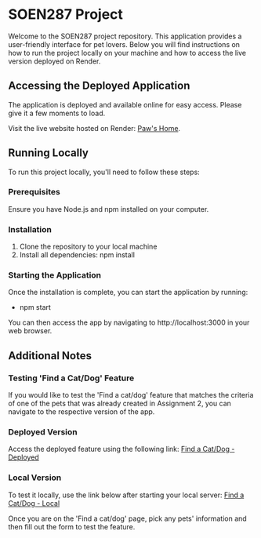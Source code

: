 # SOEN287 Project

Welcome to the SOEN287 project repository. This application provides a user-friendly interface for pet lovers. Below you will find instructions on how to run the project locally on your machine and how to access the live version deployed on Render.

## Accessing the Deployed Application

The application is deployed and available online for easy access. Please give it a few moments to load.


Visit the live website hosted on Render:
[Paw's Home](https://pawshome.onrender.com).


## Running Locally

To run this project locally, you'll need to follow these steps:

### Prerequisites

Ensure you have Node.js and npm installed on your computer. 

### Installation

1. Clone the repository to your local machine
2. Install all dependencies: npm install


### Starting the Application

Once the installation is complete, you can start the application by running:
* npm start 

You can then access the app by navigating to http://localhost:3000 in your web browser.


## Additional Notes

### Testing 'Find a Cat/Dog' Feature

If you would like to test the 'Find a cat/dog' feature that matches the criteria of one of the pets that was already created in Assignment 2, you can navigate to the respective version of the app.

### Deployed Version
Access the deployed feature using the following link:
[Find a Cat/Dog - Deployed](https://pawshome.onrender.com/pages/pets.html)

### Local Version
To test it locally, use the link below after starting your local server:
[Find a Cat/Dog - Local](http://localhost:3000/pages/pets.html)

Once you are on the 'Find a cat/dog' page, pick any pets' information and then fill out the form to test the feature.
